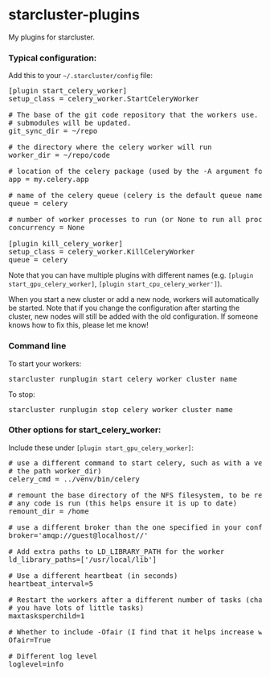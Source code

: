 starcluster-plugins
===================

My plugins for starcluster.

### Typical configuration:
Add this to your `~/.starcluster/config` file:
<pre>
[plugin start_celery_worker]
setup_class = celery_worker.StartCeleryWorker

# The base of the git code repository that the workers use.  The repo and all
# submodules will be updated.
git_sync_dir = ~/repo

# the directory where the celery worker will run
worker_dir = ~/repo/code

# location of the celery package (used by the -A argument for celery)
app = my.celery.app

# name of the celery queue (celery is the default queue name)
queue = celery

# number of worker processes to run (or None to run all processes)
concurrency = None

[plugin kill_celery_worker]
setup_class = celery_worker.KillCeleryWorker
queue = celery
</pre>

Note that you can have multiple plugins with different names (e.g.
`[plugin start_gpu_celery_worker]`, `[plugin start_cpu_celery_worker']`).

When you start a new cluster or add a new node, workers will automatically be
started.  Note that if you change the configuration after starting the cluster,
new nodes will still be added with the old configuration.  If someone knows how
to fix this, please let me know!

### Command line
To start your workers:
<pre>
starcluster runplugin start_celery_worker cluster_name
</pre>
To stop:
<pre>
starcluster runplugin stop_celery_worker cluster_name
</pre>


### Other options for start_celery_worker:
Include these under `[plugin start_gpu_celery_worker]`:
<pre>
# use a different command to start celery, such as with a venv (with respect to
# the path worker_dir)
celery_cmd = ../venv/bin/celery

# remount the base directory of the NFS filesystem, to be remounted before
# any code is run (this helps ensure it is up to date)
remount_dir = /home

# use a different broker than the one specified in your config
broker='amqp://guest@localhost//'

# Add extra paths to LD_LIBRARY_PATH for the worker
ld_library_paths=['/usr/local/lib']

# Use a different heartbeat (in seconds)
heartbeat_interval=5

# Restart the workers after a different number of tasks (change to be higher if
# you have lots of little tasks)
maxtasksperchild=1

# Whether to include -Ofair (I find that it helps increase worker utilization).
Ofair=True

# Different log level
loglevel=info
</pre>
